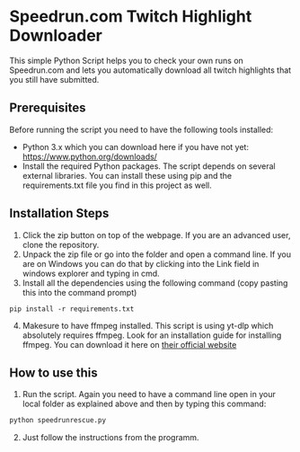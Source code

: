 # Speedrun.com Twitch Highlight Downloader
This simple Python Script helps you to check your own runs 
on Speedrun.com and lets you automatically download all twitch highlights that you still have submitted.

## Prerequisites

Before running the script you need to have the following tools installed:  
- Python 3.x which you can download here if you have not yet: https://www.python.org/downloads/
- Install the required Python packages. The script depends on several external libraries. You can install these using pip and the requirements.txt file you find in this project as well.


## Installation Steps
1. Click the zip button on top of the webpage. If you are an advanced user, clone the repository.
2. Unpack the zip file or go into the folder and open a command line. If you are on Windows you can do that by clicking into the Link field in windows explorer and typing in cmd.
3. Install all the dependencies using the following command (copy pasting this into the command prompt)
```pyton
pip install -r requirements.txt
```
4. Makesure to have ffmpeg installed. This script is using yt-dlp which absolutely requires ffmpeg. Look for an installation guide for installing ffmpeg. You can download it here on [their official website](https://ffmpeg.org/download.htmltheir)

## How to use this
1. Run the script. Again you need to have a command line open in your local folder as explained above and then by typing this command:
```python
python speedrunrescue.py
```
2. Just follow the instructions from the programm.